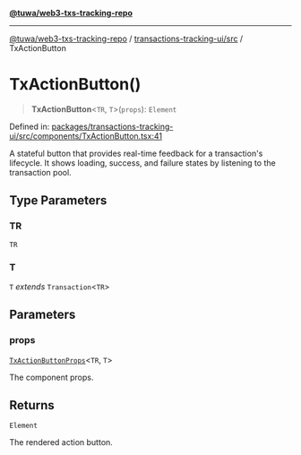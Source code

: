 [**@tuwa/web3-txs-tracking-repo**](../../../README.md)

***

[@tuwa/web3-txs-tracking-repo](../../../README.md) / [transactions-tracking-ui/src](../README.md) / TxActionButton

# TxActionButton()

> **TxActionButton**\<`TR`, `T`\>(`props`): `Element`

Defined in: [packages/transactions-tracking-ui/src/components/TxActionButton.tsx:41](https://github.com/TuwaIO/web3-transactions-tracking/blob/abe6a4ef558cb29a4aef96fbcfa8c4d1e494d79d/packages/transactions-tracking-ui/src/components/TxActionButton.tsx#L41)

A stateful button that provides real-time feedback for a transaction's lifecycle.
It shows loading, success, and failure states by listening to the transaction pool.

## Type Parameters

### TR

`TR`

### T

`T` *extends* `Transaction`\<`TR`\>

## Parameters

### props

[`TxActionButtonProps`](../interfaces/TxActionButtonProps.md)\<`TR`, `T`\>

The component props.

## Returns

`Element`

The rendered action button.
